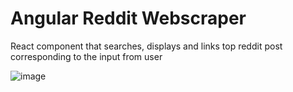 # Angular Reddit Webscraper
React component that searches, displays and links top reddit post corresponding to the input from user


![image](https://user-images.githubusercontent.com/59844600/155202477-087e69f6-b0b9-4c86-a463-f991569ead71.png)
